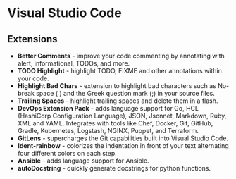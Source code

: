 # Visual Studio Code

## Extensions

* **Better Comments** - improve your code commenting by annotating with alert, informational, TODOs, and more.
* **TODO Highlight** - highlight TODO, FIXME and other annotations within your code.
* **Highlight Bad Chars** - extension to highlight bad characters such as No-break space ( ) and the Greek question mark (;) in your source files.
* **Trailing Spaces** - highlight trailing spaces and delete them in a flash.
* **DevOps Extension Pack** - adds language support for Go, HCL (HashiCorp Configuration Language), JSON, Jsonnet, Markdown, Ruby, XML and YAML. Integrates with tools like Chef, Docker, Git, GitHub, Gradle, Kubernetes, Logstash, NGINX, Puppet, and Terraform.
* **GitLens** - supercharges the Git capabilities built into Visual Studio Code.
* **Ident-rainbow** - colorizes the indentation in front of your text alternating four different colors on each step.
* **Ansible** - adds language support for Ansible.
* **autoDocstring** - quickly generate docstrings for python functions.
